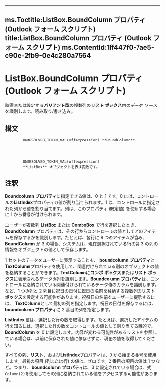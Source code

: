 

---
ms.Toctitle:ListBox.BoundColumn プロパティ (Outlook フォーム スクリプト)
title:ListBox.BoundColumn プロパティ (Outlook フォーム スクリプト)
ms.ContentId:1ff447f0-7ae5-c90e-2fb9-0e4c280a7564
---
# ListBox.BoundColumn プロパティ (Outlook フォーム スクリプト)




取得または設定する**バリアント型**の複数列の**リスト ボックス**内のデータ ソースを識別します。読み取り/書き込み。

## 構文

            UNRESOLVED_TOKEN_VAL(offexpression).**BoundColumn**




            UNRESOLVED_TOKEN_VAL(offexpression)
            **ListBox** オブジェクトを表す変数です。



## 注釈
**Boundcolumn プロパティ**に指定できる値は、0 と 1 です。0 には、コントロールの**ListIndex**プロパティの値が割り当てられます。1 は、コントロールに指定された列から値を割り当てます。列は、このプロパティ (既定値) を使用する場合に 1 から番号が付けられます。



ユーザーが複数列 **ListBox** または **ComboBox** で行を選択したとき、**BoundColumn** プロパティは、その行からコントロールの値としてどのアイテムを保存するかを識別します。たとえば、各行に 8 つのアイテムが含み、**BoundColumn** が 3 の場合、システムは、現在選択されている行の第 3 の列の情報をオブジェクトの値として保存します。



1 セットのデータをユーザーに表示することも、 **boundcolumn プロパティ**と**TextColumn**プロパティを使用して、関連付けられている別のオブジェクトの値を格納することができます。**TextColumn**に**コンボ ボックス**または**リスト ボックス**に表示されるデータの列を識別します。**Boundcolumn プロパティ**は、コントロールに格納されている関連付けられているデータ値のカラムを識別します。など、1 つの列と 2 列目に祝日の日付に祝日の名前を格納する複数列の**リスト ボックス**を設定する可能性があります。祝祭日の名前をユーザーに提示するには、 **TextColumn**として最初の列を指定します。祝日の日付を保存するには、 **boundcolumn プロパティ**に 2 番目の列を指定します。



**ListIndex** 値は、選択した行の数を取得します。たとえば、選択したアイテムの行を知るには、選択した行の数をコントロールの値として割り当てる目的で、**BoundColumn** を 0 に設定します。内容が変わる可能性があるリストを参照している場合は、以前に保存された値に依存せずに、現在の値を取得してください。



すべての**列**、**リスト**、および**ListIndex**プロパティは、0 から始まる番号を使用します。最初の項目 (列または行) の値は、ゼロです。2 番目の項目の値は 1 つなど。つまり、 **boundcolumn プロパティ**は、3 に設定されている場合は、式`Column(2)`を使用してその列に格納されている値をアクセスする可能性があります。





